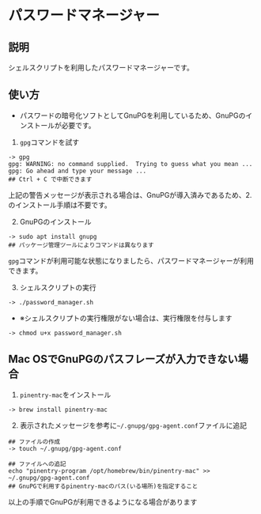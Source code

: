 # パスワードマネージャー

## 説明

シェルスクリプトを利用したパスワードマネージャーです。

## 使い方

- パスワードの暗号化ソフトとしてGnuPGを利用しているため、GnuPGのインストールが必要です。

1. `gpg`コマンドを試す

```console
-> gpg
gpg: WARNING: no command supplied.  Trying to guess what you mean ...
gpg: Go ahead and type your message ...
## Ctrl + C で中断できます
```

上記の警告メッセージが表示される場合は、GnuPGが導入済みであるため、2.のインストール手順は不要です。

2. GnuPGのインストール

```console
-> sudo apt install gnupg
## パッケージ管理ツールによりコマンドは異なります
```

`gpg`コマンドが利用可能な状態になりましたら、パスワードマネージャーが利用できます。

3. シェルスクリプトの実行

```console
-> ./password_manager.sh
```

- ※シェルスクリプトの実行権限がない場合は、実行権限を付与します

```console
-> chmod u+x password_manager.sh
```

## Mac OSでGnuPGのパスフレーズが入力できない場合

1. `pinentry-mac`をインストール

```console
-> brew install pinentry-mac
```

2. 表示されたメッセージを参考に`~/.gnupg/gpg-agent.conf`ファイルに追記

```console
## ファイルの作成
-> touch ~/.gnupg/gpg-agent.conf

## ファイルへの追記
echo "pinentry-program /opt/homebrew/bin/pinentry-mac" >> ~/.gnupg/gpg-agent.conf
## GnuPGで利用するpinentry-macのパス(いる場所)を指定すること
```

以上の手順でGnuPGが利用できるようになる場合があります